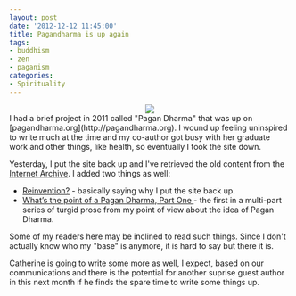 ```yaml
---
layout: post
date: '2012-12-12 11:45:00'
title: Pagandharma is up again
tags: 
- buddhism
- zen
- paganism
categories:
- Spirituality
---
```

<div style="text-align:center"><img src="http://pagandharma.org/images/pagan-dharma-smaller.png"></div>
I had a brief project in 2011 called "Pagan Dharma" that was up on [pagandharma.org](http://pagandharma.org). I wound up feeling uninspired to write much at the time and my co-author got busy with her graduate work and other things, like health, so eventually I took the site down.

Yesterday, I put the site back up and I've retrieved the old content from the [Internet Archive](http://www.archive.org). I added two things as well:

* [Reinvention?](http://pagandharma.org/2012/12/reinvention/) - basically saying why I put the site back up.
* [What’s the point of a Pagan Dharma, Part One ](http://pagandharma.org/2012/12/whats-the-point-of-a-pagan-dharma-part-one/) - the first in a multi-part series of turgid prose from my point of view about the idea of Pagan Dharma.

Some of my readers here may be inclined to read such things. Since I don't actually know who my "base" is anymore, it is hard to say but there it is.

Catherine is going to write some more as well, I expect, based on our communications and there is the potential for another suprise guest author in this next month if he finds the spare time to write some things up. 